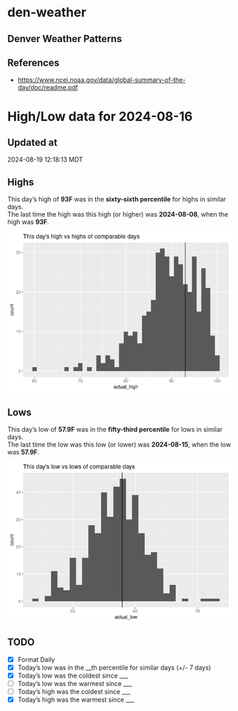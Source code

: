 

# den-weather

## Denver Weather Patterns

## References

- <https://www.ncei.noaa.gov/data/global-summary-of-the-day/doc/readme.pdf>

# High/Low data for 2024-08-16

## Updated at

2024-08-19 12:18:13 MDT

## Highs

This day’s high of **93F** was in the **sixty-sixth percentile** for
highs in similar days.  
The last time the high was this high (or higher) was **2024-08-08**,
when the high was **93F**.

![](readme_files/figure-commonmark/unnamed-chunk-4-1.png)

## Lows

This day’s low of **57.9F** was in the **fifty-third percentile** for
lows in similar days.  
The last time the low was this low (or lower) was **2024-08-15**, when
the low was **57.9F**.

![](readme_files/figure-commonmark/unnamed-chunk-6-1.png)

## TODO

- [x] Format Daily
- [x] Today’s low was in the \_\_th percentile for similar days (+/- 7
  days)
- [x] Today’s low was the coldest since \_\_\_
- [ ] Today’s low was the warmest since \_\_\_
- [ ] Today’s high was the coldest since \_\_\_
- [x] Today’s high was the warmest since \_\_\_

